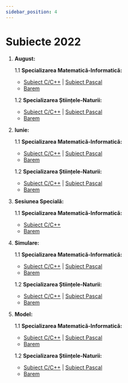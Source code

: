 ```yaml
---
sidebar_position: 4
---
```


# Subiecte 2022

1. **August:**

    1.1 **Specializarea Matematică-Informatică:**
    - <a href="/2022/SubiectAugust2022MIC.pdf" target="_blank">Subiect C/C++</a> | <a href="/2022/SubiectAugust2022MIPascal.pdf" target="_blank">Subiect Pascal</a>
    - <a href="/2022/BaremAugust2022MI.pdf" target="_blank">Barem</a>

    1.2 **Specializarea Științele-Naturii:**
    - <a href="/2022/SubiectAugust2022SNC.pdf" target="_blank">Subiect C/C++</a> | <a href="/2022/SubiectAugust2022SNPascal.pdf" target="_blank">Subiect Pascal</a>
    - <a href="/2022/BaremAugust2022SN.pdf" target="_blank">Barem</a>

2. **Iunie:**

    1.1 **Specializarea Matematică-Informatică:**
    - <a href="/2022/SubiectIunie2022MIC.pdf" target="_blank">Subiect C/C++</a> | <a href="/2022/SubiectIunie2022MIPascal.pdf" target="_blank">Subiect Pascal</a>
    - <a href="/2022/BaremIunie2022MI.pdf" target="_blank">Barem</a>

    1.2 **Specializarea Științele-Naturii:**
    - <a href="/2022/SubiectIunie2022SNC.pdf" target="_blank">Subiect C/C++</a> | <a href="/2022/SubiectIunie2022SNPascal.pdf" target="_blank">Subiect Pascal</a>
    - <a href="/2022/BaremIunie2022SN.pdf" target="_blank">Barem</a>

3. **Sesiunea Specială:**

    1.1 **Specializarea Matematică-Informatică:**
    - <a href="/2022/SubiectSpeciala2022MIC.pdf" target="_blank">Subiect C/C++</a>
    - <a href="/2022/BaremSpeciala2022MI.pdf" target="_blank">Barem</a>

4. **Simulare:**

    1.1 **Specializarea Matematică-Informatică:**
    - <a href="/2022/SubiectSimulare2022MIC.pdf" target="_blank">Subiect C/C++</a> | <a href="/2022/SubiectSimulare2022MIPascal.pdf" target="_blank">Subiect Pascal</a>
    - <a href="/2022/BaremSimulare2022MI.pdf" target="_blank">Barem</a>

    1.2 **Specializarea Științele-Naturii:**
    - <a href="/2022/SubiectSimulare2022SNC.pdf" target="_blank">Subiect C/C++</a> | <a href="/2022/SubiectSimulare2022SNPascal.pdf" target="_blank">Subiect Pascal</a>
    - <a href="/2022/BaremSimulare2022SN.pdf" target="_blank">Barem</a>

5. **Model:**

    1.1 **Specializarea Matematică-Informatică:**
    - <a href="/2022/SubiectModel2022MIC.pdf" target="_blank">Subiect C/C++</a> | <a href="/2022/SubiectModel2022MIPascal.pdf" target="_blank">Subiect Pascal</a>
    - <a href="/2022/BaremModel2022MI.pdf" target="_blank">Barem</a>

    1.2 **Specializarea Științele-Naturii:**
    - <a href="/2022/SubiectModel2022SNC.pdf" target="_blank">Subiect C/C++</a> | <a href="/2022/SubiectModel2022SNPascal.pdf" target="_blank">Subiect Pascal</a>
    - <a href="/2022/BaremModel2022SN.pdf" target="_blank">Barem</a>